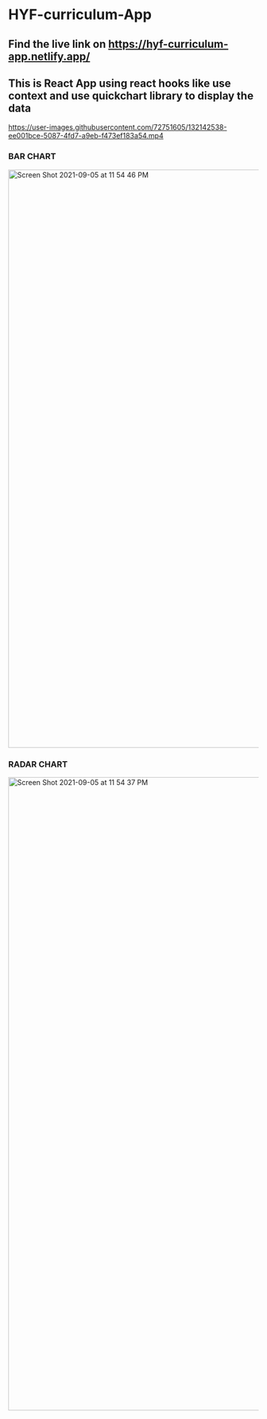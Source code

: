 # HYF-curriculum-App
## Find the live link on https://hyf-curriculum-app.netlify.app/
## This is React App using react hooks like use context and use  quickchart library to display the data 


https://user-images.githubusercontent.com/72751605/132142538-ee001bce-5087-4fd7-a9eb-f473ef183a54.mp4

### BAR CHART 
<img width="1163" alt="Screen Shot 2021-09-05 at 11 54 46 PM" src="https://user-images.githubusercontent.com/72751605/132142414-5c07383e-47a9-41e4-97ca-2f211a5708cd.png">

### RADAR CHART 

<img width="1274" alt="Screen Shot 2021-09-05 at 11 54 37 PM" src="https://user-images.githubusercontent.com/72751605/132142554-c1ce28ca-44fc-4e42-8380-da480646a8c1.png">


